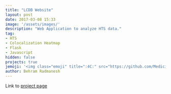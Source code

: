 ```yaml
---
title: "LCDB Website"
layout: post
date: 2017-03-08 15:33
image: '/assets/images/'
description: "Web Application to analyze HTS data."
tag: 
- HTS
- Colocalization Heatmap
- Flask
- Javascript
hidden: false
projects: true
jemoji: '<img class="emoji" title=":4C:" src="https://github.com/MediciPrime/MediciPrime.github.io/blob/master/assets/images/4C.png" height="20" width="20" align="absmiddle">'
author: Behram Radmanesh
---
```


Link to [project page](https://github.com/MediciPrime/lcdb_website)
